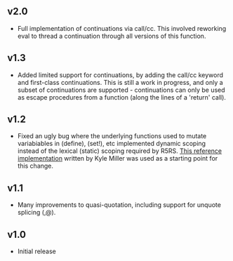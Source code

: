 v2.0
----
- Full implementation of continuations via call/cc. This involved reworking
eval to thread a continuation through all versions of this function.

v1.3
----
- Added limited support for continuations, by adding the call/cc keyword and first-class continuations. This is still a work in progress, and only a subset of continuations are supported - continuations can only be used as escape procedures from a function (along the lines of a 'return' call).

v1.2
----
- Fixed an ugly bug where the underlying functions used to mutate variabiables in (define), (set!), etc implemented dynamic scoping instead of the lexical (static) scoping required by R5RS. [This reference implementation](http://web.mit.edu/kmill/Public/lilscheme.hs) written by Kyle Miller was used as a starting point for this change.

v1.1
----
- Many improvements to quasi-quotation, including support for unquote splicing (,@).

v1.0
----
- Initial release

